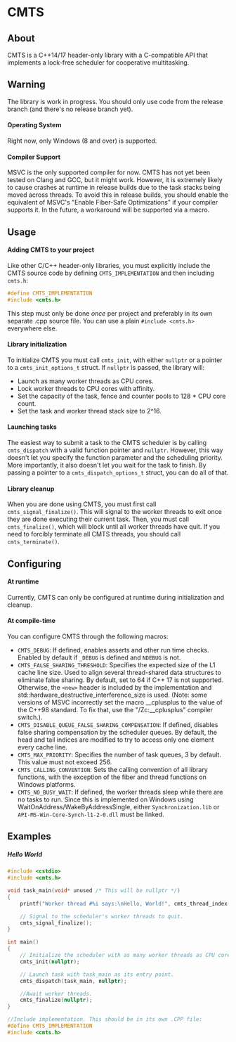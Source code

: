 # CMTS
## About
CMTS is a C++14/17 header-only library with a C-compatible API that implements a lock-free scheduler for cooperative multitasking.
## Warning
The library is work in progress. You should only use code from the release branch (and there's no release branch yet).
#### Operating System
Right now, only Windows (8 and over) is supported.
#### Compiler Support
MSVC is the only supported compiler for now. CMTS has not yet been tested on Clang and GCC, but it might work. However, it is extremely likely to cause crashes at runtime in release builds due to the task stacks being moved across threads.
To avoid this in release builds, you should enable the equivalent of MSVC's "Enable Fiber-Safe Optimizations" if your compiler supports it. In the future, a workaround will be supported via a macro.
## Usage
#### Adding CMTS to your project
Like other C/C++ header-only libraries, you must explicitly include the CMTS source code by defining `CMTS_IMPLEMENTATION` and then including `cmts.h`:
```cpp
#define CMTS_IMPLEMENTATION
#include <cmts.h>
```
This step must only be done *once* per project and preferably in its own separate .cpp source file. You can use a plain `#include <cmts.h>` everywhere else.
#### Library initialization
To initialize CMTS you must call `cmts_init`, with either `nullptr` or a pointer to a `cmts_init_options_t` struct. If `nullptr` is passed, the library will:
- Launch as many worker threads as CPU cores.
- Lock worker threads to CPU cores with affinity.
- Set the capacity of the task, fence and counter pools to 128 * CPU core count.
- Set the task and worker thread stack size to 2^16.
#### Launching tasks
The easiest way to submit a task to the CMTS scheduler is by calling `cmts_dispatch` with a valid function pointer and `nullptr`.
However, this way doesn't let you specify the function parameter and the scheduling priority. More importantly, it also doesn't let you wait for the task to finish.
By passing a pointer to a `cmts_dispatch_options_t` struct, you can do all of that.
#### Library cleanup
When you are done using CMTS, you must first call `cmts_signal_finalize()`.
This will signal to the worker threads to exit once they are done executing their current task. Then, you must call `cmts_finalize()`, which will block until all worker threads have quit.
If you need to forcibly terminate all CMTS threads, you should call `cmts_terminate()`.
## Configuring
#### At runtime
Currently, CMTS can only be configured at runtime during initialization and cleanup.
#### At compile-time
You can configure CMTS through the following macros:
- `CMTS_DEBUG`: If defined, enables asserts and other run time checks. Enabled by default if `_DEBUG` is defined and `NDEBUG` is not.
- `CMTS_FALSE_SHARING_THRESHOLD`: Specifies the expected size of the L1 cache line size. Used to align several thread-shared data structures to eliminate false sharing. By default, set to 64 if C++ 17 is not supported. Otherwise, the `<new>` header is included by the implementation and std::hardware_destructive_interference_size is used. (Note: some versions of MSVC incorrectly set the macro __cplusplus to the value of the C++98 standard. To fix that, use the "/Zc:__cplusplus" compiler switch.).
- `CMTS_DISABLE_QUEUE_FALSE_SHARING_COMPENSATION`: If defined, disables false sharing compensation by the scheduler queues. By default, the head and tail indices are modified to try to access only one element every cache line.
- `CMTS_MAX_PRIORITY`: Specifies the number of task queues, 3 by default. This value must not exceed 256.
- `CMTS_CALLING_CONVENTION`: Sets the calling convention of all library functions, with the exception of the fiber and thread functions on Windows platforms.
- `CMTS_NO_BUSY_WAIT`: If defined, the worker threads sleep while there are no tasks to run. Since this is implemented on Windows using WaitOnAddress/WakeByAddressSingle, either `Synchronization.lib` or `API-MS-Win-Core-Synch-l1-2-0.dll` must be linked.
## Examples
##### Hello World
```cpp
#include <cstdio>
#include <cmts.h>

void task_main(void* unused /* This will be nullptr */)
{
    printf("Worker thread #%i says:\nHello, World!", cmts_thread_index());

    // Signal to the scheduler's worker threads to quit.
    cmts_signal_finalize();
}

int main()
{
    // Initialize the scheduler with as many worker threads as CPU cores, and lock them with affinity.
    cmts_init(nullptr);

    // Launch task with task_main as its entry point.
    cmts_dispatch(task_main, nullptr);

    //Await worker threads.
    cmts_finalize(nullptr);
}

//Include implementation. This should be in its own .CPP file:
#define CMTS_IMPLEMENTATION
#include <cmts.h>
```
